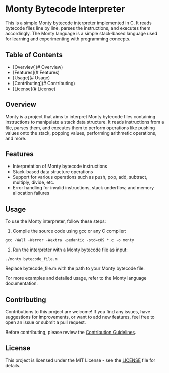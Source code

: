# Monty Bytecode Interpreter

This is a simple Monty bytecode interpreter implemented in C. It reads bytecode files line by line, parses the instructions, and executes them accordingly. The Monty language is a simple stack-based language used for learning and experimenting with programming concepts.

## Table of Contents
- [Overview](# Overview)
- [Features](# Features)
- [Usage](# Usage)
- [Contributing](# Contributing)
- [License](# License)

## Overview
Monty is a project that aims to interpret Monty bytecode files containing instructions to manipulate a stack data structure. It reads instructions from a file, parses them, and executes them to perform operations like pushing values onto the stack, popping values, performing arithmetic operations, and more.

## Features
- Interpretation of Monty bytecode instructions
- Stack-based data structure operations
- Support for various operations such as push, pop, add, subtract, multiply, divide, etc.
- Error handling for invalid instructions, stack underflow, and memory allocation failures

## Usage
To use the Monty interpreter, follow these steps:

1. Compile the source code using gcc or any C compiler:

```gcc -Wall -Werror -Wextra -pedantic -std=c89 *.c -o monty```

2. Run the interpreter with a Monty bytecode file as input:

```./monty bytecode_file.m```

Replace bytecode_file.m with the path to your Monty bytecode file.

For more examples and detailed usage, refer to the Monty language documentation.

## Contributing
Contributions to this project are welcome! If you find any issues, have suggestions for improvements, or want to add new features, feel free to open an issue or submit a pull request.

Before contributing, please review the [Contribution Guidelines]().

## License
This project is licensed under the MIT License - see the [LICENSE]() file for details.
